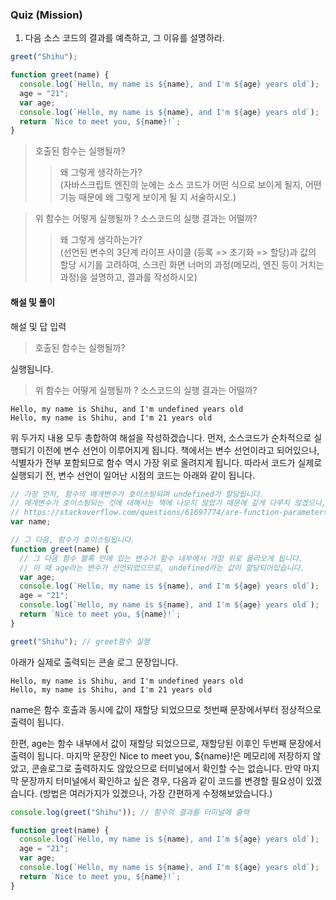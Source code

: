 ### Quiz (Mission)

1. 다음 소스 코드의 결과를 예측하고, 그 이유를 설명하라.

```js
greet("Shihu");

function greet(name) {
  console.log(`Hello, my name is ${name}, and I'm ${age} years old`);
  age = "21";
  var age;
  console.log(`Hello, my name is ${name}, and I'm ${age} years old`);
  return `Nice to meet you, ${name}!`;
}
```

> 호출된 함수는 실행될까?
>
> > 왜 그렇게 생각하는가? </br>
> > (자바스크립트 엔진의 눈에는 소스 코드가 어떤 식으로 보이게 될지, 어떤 기능 때문에 왜 그렇게 보이게 될 지 서술하시오.)

> 위 함수는 어떻게 실행될까 ? 소스코드의 실행 결과는 어떨까?
>
> > 왜 그렇게 생각하는가? </br>
> > (선언된 변수의 3단계 라이프 사이클 (등록 => 초기화 => 할당)과 값의 할당 시기를 고려하여, 스크린 화면 너머의 과정(메모리, 엔진 등이 거치는 과정)을 설명하고, 결과를 작성하시오)

#### 해설 및 풀이

해설 및 답 입력

> 호출된 함수는 실행될까?

실행됩니다.

> 위 함수는 어떻게 실행될까 ? 소스코드의 실행 결과는 어떨까?

```
Hello, my name is Shihu, and I'm undefined years old
Hello, my name is Shihu, and I'm 21 years old
```

위 두가지 내용 모두 총합하여 해설을 작성하겠습니다.
먼저, 소스코드가 순차적으로 실행되기 이전에 변수 선언이 이루어지게 됩니다.
책에서는 변수 선언이라고 되어있으나, 식별자가 전부 포함되므로 함수 역시 가장 위로 올려지게 됩니다.
따라서 코드가 실제로 실행되기 전, 변수 선언이 일어난 시점의 코드는 아래와 같이 됩니다.

```js
// 가장 먼저, 함수의 매개변수가 호이스팅되며 undefined가 할당됩니다.
// 매개변수가 호이스팅되는 것에 대해서는 책에 나오지 않았기 때문에 깊게 다루지 않겠으나, 저는 아래 링크를 참고 했습니다.
// https://stackoverflow.com/questions/61697774/are-function-parameters-in-javascript-hoisted
var name;

// 그 다음, 함수가 호이스팅됩니다.
function greet(name) {
  // 그 다음 함수 블록 안에 있는 변수가 함수 내부에서 가장 위로 올라오게 됩니다.
  // 이 때 age라는 변수가 선언되었으므로, undefined라는 값이 할당되어있습니다.
  var age;
  console.log(`Hello, my name is ${name}, and I'm ${age} years old`);
  age = "21";
  console.log(`Hello, my name is ${name}, and I'm ${age} years old`);
  return `Nice to meet you, ${name}!`;
}

greet("Shihu"); // greet함수 실행
```

아래가 실제로 출력되는 콘솔 로그 문장입니다.

`Hello, my name is Shihu, and I'm undefined years old`
<br>
`Hello, my name is Shihu, and I'm 21 years old`

name은 함수 호출과 동시에 값이 재할당 되었으므로 첫번째 문장에서부터 정상적으로 출력이 됩니다.

한편, age는 함수 내부에서 값이 재할당 되었으므로, 재할당된 이후인 두번째 문장에서 출력이 됩니다.
마지막 문장인 Nice to meet you, ${name}!은 메모리에 저장하지 않았고, 콘솔로그로 출력하지도 않았으므로 터미널에서 확인할 수는 없습니다.
만약 마지막 문장까지 터미널에서 확인하고 싶은 경우, 다음과 같이 코드를 변경할 필요성이 있겠습니다.
(방법은 여러가지가 있겠으나, 가장 간편하게 수정해보았습니다.)

```jsx
console.log(greet("Shihu")); // 함수의 결과를 터미널에 출력

function greet(name) {
  console.log(`Hello, my name is ${name}, and I'm ${age} years old`);
  age = "21";
  var age;
  console.log(`Hello, my name is ${name}, and I'm ${age} years old`);
  return `Nice to meet you, ${name}!`;
}
```
